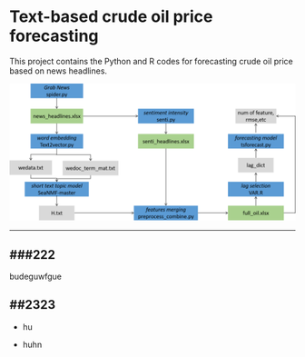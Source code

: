 # Text-based crude oil price forecasting

This project contains the Python and R codes for forecasting crude oil price based on news headlines.

![](relationship_code_data.png)

-----------
###222
-----------
budeguwfgue

##2323
---------
- hu

- huhn

